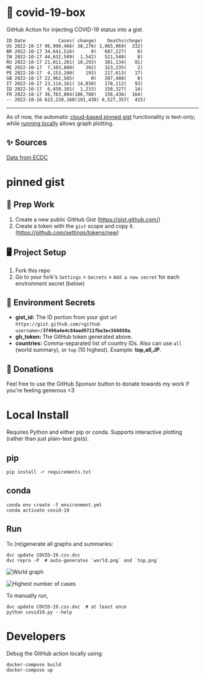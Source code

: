 # 🏥 covid-19-box

GitHub Action for injecting COVID-19 status into a gist.

```
ID Date            Cases( change)    Deaths(chnge)
US 2022-10-17 96,990,466( 38,276) 1,065,969(  332)
BR 2022-10-17 34,641,516(      0)   687,227(    0)
IN 2022-10-17 44,632,589(  1,542)   521,540(    8)
RU 2022-10-17 21,011,201( 10,293)   381,134(   91)
ME 2022-10-17  7,103,880(    392)   323,235(    2)
PE 2022-10-17  4,153,200(    193)   217,613(   17)
GB 2022-10-17 22,962,585(      0)   207,488(    0)
IT 2022-10-17 23,114,161( 14,030)   178,112(   93)
ID 2022-10-17  6,458,101(  1,233)   158,327(   14)
FR 2022-10-17 36,783,804(106,788)   156,436(  164)
-- 2022-10-16 623,230,160(191,438) 6,527,357(  415)
```

---

As of now, the automatic [cloud-based pinned gist](#pinned-gist) functionality is text-only;
while [running locally](#local-install) allows graph plotting.

## ✨ Sources

[Data from ECDC](https://www.ecdc.europa.eu/en/publications-data/download-todays-data-geographic-distribution-covid-19-cases-worldwide)

# pinned gist

## 🎒 Prep Work
1. Create a new public GitHub Gist (https://gist.github.com/)
1. Create a token with the `gist` scope and copy it. (https://github.com/settings/tokens/new)

## 🖥 Project Setup
1. Fork this repo
1. Go to your fork's `Settings` > `Secrets` > `Add a new secret` for each environment secret (below)

## 🤫 Environment Secrets
- **gist_id:** The ID portion from your gist url `https://gist.github.com/<github username>/`**`37496a4e4c84aed9711fbe3ec560888a`**.
- **gh_token:** The GitHub token generated above.
- **countries:** Comma-separated list of country IDs. Also can use `all` (world summary), or `top` (10 highest). Example: **top,all,JP**.

## 💸 Donations

Feel free to use the GitHub Sponsor button to donate towards my work if you're feeling generous <3

# Local Install

Requires Python and either pip or conda. Supports interactive plotting (rather than just plain-text gists).

## pip

```
pip install -r requirements.txt
```

## conda

```
conda env create -f environment.yml
conda activate covid-19
```

## Run

To (re)generate all graphs and summaries:

```
dvc update COVID-19.csv.dvc
dvc repro -P  # auto-generates `world.png` and `top.png`
```

![World graph](world.png)

![Highest number of cases](top.png)

To manually run,

```
dvc update COVID-19.csv.dvc  # at least once
python covid19.py --help
```

# Developers

Debug the GitHub action locally using:

```
docker-compose build
docker-compose up
```
